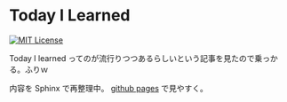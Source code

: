 # Today I Learned

[![MIT License](http://img.shields.io/badge/license-MIT-blue.svg?style=flat)](LICENSE)

Today I learned ってのが流行りつつあるらしいという記事を見たので乗っかる。ふりｗ

内容を Sphinx で再整理中。 [github pages](https://officel.github.io/til/) で見やすく。

